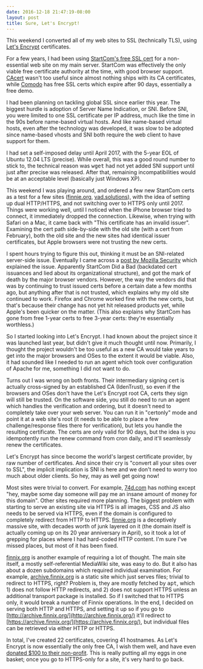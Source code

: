 ```yaml
---
date: 2016-12-18 21:47:19-08:00
layout: post
title: Sure, Let's Encrypt!
---
```

This weekend I converted all of my web sites to SSL (technically TLS), using [Let's Encrypt](https://letsencrypt.org/) certificates.

For a few years, I had been using [StartCom's free SSL cert](https://www.startssl.com/) for a non-essential web site on my main server.
StartCom was effectively the only viable free certificate authority at the time, with good browser support.
[CAcert](http://www.cacert.org/) wasn't too useful since almost nothing ships with its CA certificates, while [Comodo](https://ssl.comodo.com/free-ssl-certificate.php) has free SSL certs which expire after 90 days, essentially a free demo.

I had been planning on tackling global SSL since earlier this year.
The biggest hurdle is adoption of Server Name Indication, or SNI.
Before SNI, you were limited to one SSL certificate per IP address, much like the time in the 90s before name-based virtual hosts.
And like name-based virtual hosts, even after the technology was developed, it was slow to be adopted since name-based vhosts and SNI both require the web client to have support for them.

I had set a self-imposed delay until April 2017, with the 5-year EOL of Ubuntu 12.04 LTS (precise).
While overall, this was a good round number to stick to, the technical reason was <kbd>wget</kbd> had not yet added SNI support until just after precise was released.
After that, remaining incompatibilities would be at an acceptable level (basically just Windows XP).

This weekend I was playing around, and ordered a few new StartCom certs as a test for a few sites ([finnie.org](https://www.finnie.org/), [vad.solutions](https://vad.solutions/)), with the idea of setting up dual HTTP/HTTPS, and not switching over to HTTPS only until 2017.
Things were working well, until I noticed when the iPhone browser tried to connect, it immediately dropped the connection.
Likewise, when trying with Safari on a Mac, it came back with "This certificate has an invalid issuer".
Examining the cert path side-by-side with the old site (with a cert from February), both the old site and the new sites had identical issuer certificates, but Apple browsers were not trusting the new certs.

I spent hours trying to figure this out, thinking it must be an SNI-related server-side issue.
Eventually I came across a [post by Mozilla Security](https://blog.mozilla.org/security/2016/10/24/distrusting-new-wosign-and-startcom-certificates/) which explained the issue.
Apparently StartCom Did a Bad (backdated cert issuances and lied about its organizational structure), and got the mark of death by the major browser vendors.
However, the way the vendors did that was by continuing to trust issued certs before a certain date a few months ago, but anything after that is not trusted, which explains why my old site continued to work.
Firefox and Chrome worked fine with the new certs, but that's because their change has not yet hit released products yet, while Apple's been quicker on the matter.
(This also explains why StartCom has gone from free 1-year certs to free 3-year certs: they're essentially worthless.)

So I started looking into Let's Encrypt.
I had known about the project since it was launched last year, but didn't give it much thought until now.
Primarily, I thought the project wouldn't be too useful as a new CA would take years to get into the major browsers and OSes to the extent it would be viable.
Also, it had sounded like I needed to run an agent which took over configuration of Apache for me, something I did not want to do.

Turns out I was wrong on both fronts.
Their intermediary signing cert is actually cross-signed by an established CA (IdenTrust), so even if the browsers and OSes don't have the Let's Encrypt root CA, certs they sign will still be trusted.
On the software side, you still do need to run an agent which handles the verification and ordering, but it doesn't need to completely take over your web server.
You can run it in "certonly" mode and point it at a web site's root (it needs to be able to place a few challenge/response files there for verification), but lets you handle the resulting certificate.
The certs are only valid for 90 days, but the idea is you idempotently run the renew command from cron daily, and it'll seamlessly renew the certificates.

Let's Encrypt has since become the world's largest certificate provider, by raw number of certificates.
And since their cry is "convert all your sites over to SSL", the implicit implication is SNI is here and we don't need to worry too much about older clients.
So hey, may as well get going now!

Most sites were trivial to convert.
For example, [74d.com](https://74d.com/) has nothing except "hey, maybe some day someone will pay me an insane amount of money for this domain".
Other sites required more planning.
The biggest problem with starting to serve an existing site via HTTPS is all images, CSS and JS also needs to be served via HTTPS, even if the domain is configured to completely redirect from HTTP to HTTPS.
[finnie.org](https://www.finnie.org/) is a deceptively massive site, with decades worth of junk layered on it (the domain itself is actually coming up on its 20 year anniversary in April), so it took a lot of grepping for places where I had hard-coded HTTP content.
I'm sure I've missed places, but most of it has been fixed.

[finnix.org](https://www.finnix.org/) is another example of requiring a lot of thought.
The main site itself, a mostly self-referential MediaWiki site, was easy to do.
But it also has about a dozen subdomains which required individual examination.
For example, [archive.finnix.org](https://archive.finnix.org/) is a static site which just serves files; trivial to redirect to HTTPS, right?
Problem is, they are mostly fetched by <kbd>apt</kbd>, which 1) does not follow HTTP redirects, and 2) does not support HTTPS unless an additional transport package is installed.
So if I switched that to HTTPS only, it would break a number of Finnix operations.
In the end, I decided on serving both HTTP and HTTPS, and setting it up so if you go to [http://archive.finnix.org/](http://archive.finnix.org/) it'll redirect to [https://archive.finnix.org/](https://archive.finnix.org/), but individual files can be retrieved via either HTTP or HTTPS.

In total, I've created 22 certificates, covering 41 hostnames.
As Let's Encrypt is now essentially the only free CA, I wish them well, and have even [donated $100 to their non-profit](https://www.generosity.com/community-fundraising/make-a-more-secure-web-with-let-s-encrypt).
This is really putting all my eggs in one basket; once you go to HTTPS-only for a site, it's very hard to go back.
